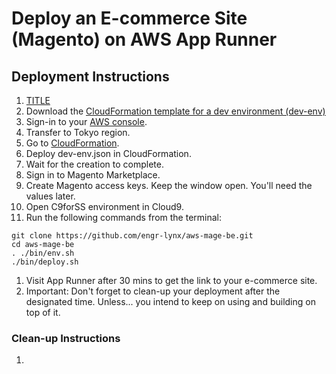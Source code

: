 # Deploy an E-commerce Site (Magento) on AWS App Runner

## Deployment Instructions

1. <a href="data:application/octet-stream,DATA" download="/files/dev-env">TITLE</a>
1. Download the [CloudFormation template for a dev environment (dev-env)](/files/dev-env)
1. Sign-in to your [AWS console](https://console.aws.amazon.com/).
1. Transfer to Tokyo region.
1. Go to [CloudFormation](https://ap-northeast-1.console.aws.amazon.com/cloudformation/home?region=ap-northeast-1).
1. Deploy dev-env.json in CloudFormation.
1. Wait for the creation to complete.
1. Sign in to Magento Marketplace.
1. Create Magento access keys. Keep the window open. You'll need the values later.
1. Open C9forSS environment in Cloud9.
1. Run the following commands from the terminal:
```
git clone https://github.com/engr-lynx/aws-mage-be.git
cd aws-mage-be
. ./bin/env.sh
./bin/deploy.sh
```
1. Visit App Runner after 30 mins to get the link to your e-commerce site.
1. Important: Don't forget to clean-up your deployment after the designated time. Unless... you intend to keep on using and building on top of it.

### Clean-up Instructions

1.
